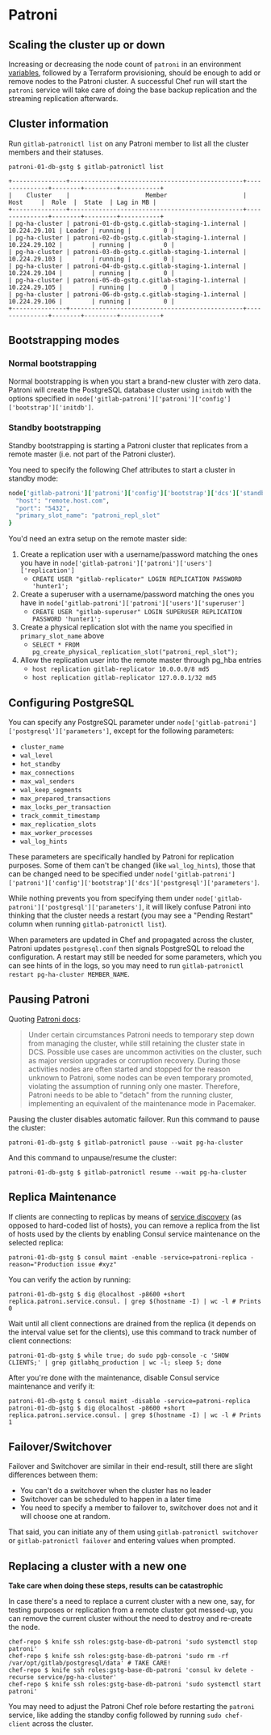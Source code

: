# Patroni

## Scaling the cluster up or down

Increasing or decreasing the node count of `patroni` in an environment [variables][environment-variables],
followed by a Terraform provisioning, should be enough to add or remove nodes to the
Patroni cluster. A successful Chef run will start the `patroni` service will take
care of doing the base backup replication and the streaming replication afterwards.

## Cluster information

Run `gitlab-patronictl list` on any Patroni member to list all the cluster members and their statuses.

```
patroni-01-db-gstg $ gitlab-patronictl list

+---------------+------------------------------------------------+---------------+--------+---------+-----------+
|    Cluster    |                     Member                     |      Host     |  Role  |  State  | Lag in MB |
+---------------+------------------------------------------------+---------------+--------+---------+-----------+
| pg-ha-cluster | patroni-01-db-gstg.c.gitlab-staging-1.internal | 10.224.29.101 | Leader | running |         0 |
| pg-ha-cluster | patroni-02-db-gstg.c.gitlab-staging-1.internal | 10.224.29.102 |        | running |         0 |
| pg-ha-cluster | patroni-03-db-gstg.c.gitlab-staging-1.internal | 10.224.29.103 |        | running |         0 |
| pg-ha-cluster | patroni-04-db-gstg.c.gitlab-staging-1.internal | 10.224.29.104 |        | running |         0 |
| pg-ha-cluster | patroni-05-db-gstg.c.gitlab-staging-1.internal | 10.224.29.105 |        | running |         0 |
| pg-ha-cluster | patroni-06-db-gstg.c.gitlab-staging-1.internal | 10.224.29.106 |        | running |         0 |
+---------------+------------------------------------------------+---------------+--------+---------+-----------+
```

## Bootstrapping modes

### Normal bootstrapping

Normal bootstrapping is when you start a brand-new cluster with zero data. Patroni will create the PostgreSQL database
cluster using `initdb` with the options specified in `node['gitlab-patroni']['patroni']['config']['bootstrap']['initdb']`.

### Standby bootstrapping

Standby bootstrapping is starting a Patroni cluster that replicates from a remote master (i.e. not part of the Patroni cluster).

You need to specify the following Chef attributes to start a cluster in standby mode:

```ruby
node['gitlab-patroni']['patroni']['config']['bootstrap']['dcs']['standby_cluster'] = {
  "host": "remote.host.com",
  "port": "5432",
  "primary_slot_name": "patroni_repl_slot"
}
```

You'd need an extra setup on the remote master side:

1. Create a replication user with a username/password matching the ones you have in `node['gitlab-patroni']['patroni']['users']['replication']`
    * `CREATE USER "gitlab-replicator" LOGIN REPLICATION PASSWORD 'hunter1';`
1. Create a superuser with a username/password matching the ones you have in `node['gitlab-patroni']['patroni']['users']['superuser']`
    * `CREATE USER "gitlab-superuser" LOGIN SUPERUSER REPLICATION PASSWORD 'hunter1';`
1. Create a physical replication slot with the name you specified in `primary_slot_name` above
    * `SELECT * FROM pg_create_physical_replication_slot("patroni_repl_slot");`
1. Allow the replication user into the remote master through pg_hba entries
    * `host replication gitlab-replicator 10.0.0.0/8 md5`
    * `host replication gitlab-replicator 127.0.0.1/32 md5`

## Configuring PostgreSQL

You can specify any PostgreSQL parameter under `node['gitlab-patroni']['postgresql']['parameters']`, except for the following
parameters:

* `cluster_name`
* `wal_level`
* `hot_standby`
* `max_connections`
* `max_wal_senders`
* `wal_keep_segments`
* `max_prepared_transactions`
* `max_locks_per_transaction`
* `track_commit_timestamp`
* `max_replication_slots`
* `max_worker_processes`
* `wal_log_hints`

These parameters are specifically handled by Patroni for replication purposes. Some of them can't be changed (like `wal_log_hints`),
those that can be changed need to be specified under `node['gitlab-patroni']['patroni']['config']['bootstrap']['dcs']['postgresql']['parameters']`.

While nothing prevents you from specifying them under `node['gitlab-patroni']['postgresql']['parameters']`, it will likely confuse Patroni into
thinking that the cluster needs a restart (you may see a "Pending Restart" column when running `gitlab-patronictl list`).

When parameters are updated in Chef and propagated across the cluster, Patroni updates `postgresql.conf` then signals PostgreSQL to reload the configuration.
A restart may still be needed for some parameters, which you can see hints of in the logs, so you may need to run `gitlab-patronictl restart pg-ha-cluster MEMBER_NAME`.

## Pausing Patroni

Quoting [Patroni docs][pause-docs]:

> Under certain circumstances Patroni needs to temporary step down from managing the cluster,
> while still retaining the cluster state in DCS.
> Possible use cases are uncommon activities on the cluster, such as major version upgrades or corruption recovery.
> During those activities nodes are often started and stopped for the reason unknown to Patroni,
> some nodes can be even temporary promoted, violating the assumption of running only one master.
> Therefore, Patroni needs to be able to "detach" from the running cluster, implementing an equivalent of the maintenance mode in Pacemaker.

Pausing the cluster disables automatic failover. Run this command to pause the cluster:

```
patroni-01-db-gstg $ gitlab-patronictl pause --wait pg-ha-cluster
```

And this command to unpause/resume the cluster:

```
patroni-01-db-gstg $ gitlab-patronictl resume --wait pg-ha-cluster
```

## Replica Maintenance

If clients are connecting to replicas by means of [service discovery][service-discovery]
(as opposed to hard-coded list of hosts), you can remove a replica from the list of hosts
used by the clients by enabling Consul service maintenance on the selected replica:

```
patroni-01-db-gstg $ consul maint -enable -service=patroni-replica -reason="Production issue #xyz"
```

You can verify the action by running:

```
patroni-01-db-gstg $ dig @localhost -p8600 +short replica.patroni.service.consul. | grep $(hostname -I) | wc -l # Prints 0
```

Wait until all client connections are drained from the replica (it depends on the interval value set for the clients),
use this command to track number of client connections:

```
patroni-01-db-gstg $ while true; do sudo pgb-console -c 'SHOW CLIENTS;' | grep gitlabhq_production | wc -l; sleep 5; done
```

After you're done with the maintenance, disable Consul service maintenance and verify it:

```
patroni-01-db-gstg $ consul maint -disable -service=patroni-replica
patroni-01-db-gstg $ dig @localhost -p8600 +short replica.patroni.service.consul. | grep $(hostname -I) | wc -l # Prints 1
```

## Failover/Switchover

Failover and Switchover are similar in their end-result, still there are slight differences between them:

* You can't do a switchover when the cluster has no leader
* Switchover can be scheduled to happen in a later time
* You need to specify a member to failover to, switchover does not and it will choose one at random.

That said, you can initiate any of them using `gitlab-patronictl switchover` or `gitlab-patronictl failover`
and entering values when prompted.

## Replacing a cluster with a new one

**Take care when doing these steps, results can be catastrophic**

In case there's a need to replace a current cluster with a new one, say, for testing purposes or
replication from a remote cluster got messed-up, you can remove the current cluster without the need
to destroy and re-create the node.

```
chef-repo $ knife ssh roles:gstg-base-db-patroni 'sudo systemctl stop patroni'
chef-repo $ knife ssh roles:gstg-base-db-patroni 'sudo rm -rf /var/opt/gitlab/postgresql/data' # TAKE CARE!
chef-repo $ knife ssh roles:gstg-base-db-patroni 'consul kv delete -recurse service/pg-ha-cluster'
chef-repo $ knife ssh roles:gstg-base-db-patroni 'sudo systemctl start patroni'
```

You may need to adjust the Patroni Chef role before restarting the `patroni` service, like adding the standby config followed
by running `sudo chef-client` across the cluster.

[environment-variables]: https://ops.gitlab.net/gitlab-com/gitlab-com-infrastructure/blob/989d22c9d15b75812d3d116a94513d34428c021e/environments/gstg/variables.tf#L382
[pause-docs]: https://github.com/zalando/patroni/blob/v1.5.0/docs/pause.rst
[service-discovery]: https://docs.gitlab.com/ee/administration/database_load_balancing.html#service-discovery
